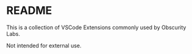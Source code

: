 # README

This is a collection of VSCode Extensions commonly used by Obscurity Labs.

Not intended for external use.
